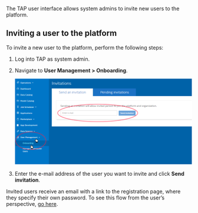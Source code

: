 The TAP user interface allows system admins to invite new users to the platform.

## Inviting a user to the platform

To invite a new user to the platform, perform the following steps:

1. Log into TAP as system admin.

9. Navigate to **User Management > Onboarding**.  
  
     ![](/images/PlatformAdmin_Onboard_Invite_v8.png)  
  
9. Enter the e-mail address of the user you want to invite and click **Send invitation**.

Invited users receive an email with a link to the registration page, where they specify their own password. To see this flow from the user’s perspective, [go here](/Account-Access/acctaccess_accessing.md).
